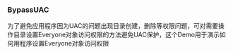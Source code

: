 ﻿### BypassUAC
为了避免应用程序因为UAC的问题出现目录创建，删除等权限问题，可对需要操作目录设置Everyone对象访问权限的方法避免UAC保护，这个Demo用于演示如何用程序设置Everyone对象访问权限







